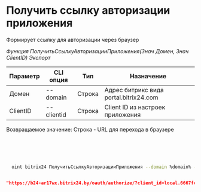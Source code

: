 ﻿---
sidebar_position: 1
---

# Получить ссылку авторизации приложения
 Формирует ссылку для авторизации через браузер


*Функция ПолучитьСсылкуАвторизацииПриложения(Знач Домен, Знач ClientID) Экспорт*

  | Параметр | CLI опция | Тип | Назначение |
  |-|-|-|-|
  | Домен | --domain | Строка | Адрес битрикс вида portal.bitrix24.com |
  | ClientID | --clientid | Строка | Client ID из настроек приложения |

  
  Возвращаемое значение:   Строка - URL для перехода в браузере

```bsl title="Пример кода"
	

	
```

```sh title="Пример команды CLI"
    
  oint bitrix24 ПолучитьСсылкуАвторизацииПриложения --domain %domain% --clientid %clientid%

```


```json title="Результат"

"https://b24-ar17wx.bitrix24.by/oauth/authorize/?client_id=local.6667fc928a50a9.70414732"

```
